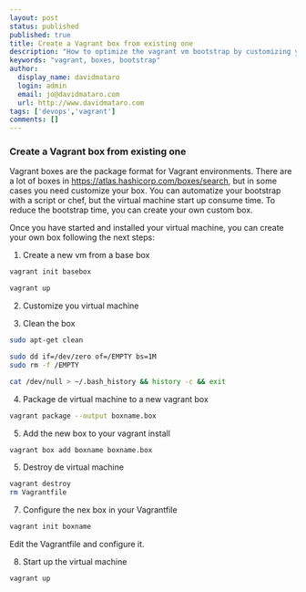 ```yaml
---
layout: post
status: published
published: true
title: Create a Vagrant box from existing one
description: "How to optimize the vagrant vm bootstrap by customizing your own boxes"
keywords: "vagrant, boxes, bootstrap"
author:
  display_name: davidmataro
  login: admin
  email: jo@davidmataro.com
  url: http://www.davidmataro.com
tags: ['devops','vagrant']
comments: []
---
```



### Create a Vagrant box from existing one

Vagrant boxes are the package format for Vagrant environments. There are a lot of boxes in https://atlas.hashicorp.com/boxes/search, but in some cases you need customize your box. You can automatize your bootstrap with a script or chef, but the virtual machine start up consume time. To reduce the bootstrap time, you can create your own custom box.

Once you have started and installed your virtual machine, you can create your own box following the next steps:

1. Create a new vm from a base box

  ```bash
  vagrant init basebox
  ```

  ```bash
  vagrant up
  ```

2. Customize you virtual machine

3. Clean the box

  ```bash
  sudo apt-get clean
  ```

  ```bash
  sudo dd if=/dev/zero of=/EMPTY bs=1M
  sudo rm -f /EMPTY
  ```

  ```bash
  cat /dev/null > ~/.bash_history && history -c && exit
  ```

4. Package de virtual machine to a new vagrant box

  ```bash
  vagrant package --output boxname.box
  ```

5. Add the new box to your vagrant install

  ```bash
  vagrant box add boxname boxname.box
  ```

5. Destroy de virtual machine

  ```bash
  vagrant destroy
  rm Vagrantfile
  ```

7. Configure the nex box in your Vagrantfile

  ```bash
  vagrant init boxname
  ```

  Edit the Vagrantfile and configure it.

8. Start up the virtual machine

  ```bash
  vagrant up
  ```
